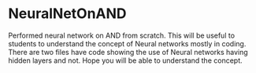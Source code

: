 # NeuralNetOnAND
Performed neural network on AND from scratch. This will be useful to students to understand the concept of Neural networks mostly in coding.
There are two files have code showing the use of Neural networks having hidden layers and not.
Hope you will be able to understand the concept.
